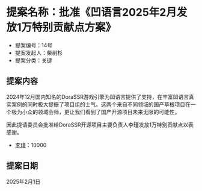 # 提案名称：批准《凹语言2025年2月发放1万特别贡献点方案》

- 提案编号：14号
- 提案发起人：柴树杉
- 提案分类：关键

## 提案内容

2024年12月国内知名的DoraSSR游戏引擎为凹语言提供了支持，在丰富凹语言真实案例的同时极大提振了项目组的士气。这两个来自不同领域的国产草根项目在一个极为小众的领域会师，更让我们看到了国产开源项目未来无限的可能性。

因此提请委员会批准给DoraSSR开源项目主要负责人李瑾发放1万特别贡献点以表感谢。

- [李瑾](https://github.com/pigpigyyy)：10000

## 提案日期

2025年2月1日
